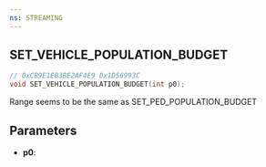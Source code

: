 ```yaml
---
ns: STREAMING
---
```

## SET_VEHICLE_POPULATION_BUDGET

```c
// 0xCB9E1EB3BE2AF4E9 0x1D56993C
void SET_VEHICLE_POPULATION_BUDGET(int p0);
```

Range seems to be the same as SET_PED_POPULATION_BUDGET

## Parameters
* **p0**: 

